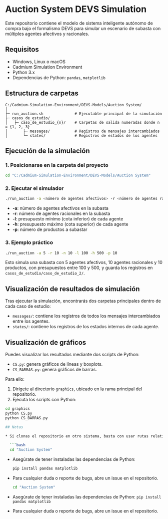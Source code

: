 # Auction System DEVS Simulation

Este repositorio contiene el modelo de sistema inteligente autónomo de compra bajo el formalismo DEVS para simular un escenario de subasta con múltiples agentes afectivos y racionales.

## Requisitos

* Windows, Linux o macOS
* Cadmium Simulation Environment
* Python 3.x
* Dependencias de Python: `pandas`, `matplotlib`

## Estructura de carpetas

```text
C:/Cadmium-Simulation-Environment/DEVS-Models/Auction System/
│
├─ run_auction.sh              # Ejecutable principal de la simulación
├─ casos_de_estudio/
│   ├─ caso_de_estudio_{n}/    # Carpetas de salida numeradas donde n = {1, 2, 3}
│       ├─ messages/           # Registros de mensajes intercambiados
│       └─ states/             # Registros de estados de los agentes
```

## Ejecución de la simulación

### 1. Posicionarse en la carpeta del proyecto

```bash
cd "C:/Cadmium-Simulation-Environment/DEVS-Models/Auction System"
```

### 2. Ejecutar el simulador

```bash
./run_auction -a <número de agentes afectivos> -r <número de agentes racionales> -l <presupuesto mínimo> -h <presupuesto máximo> -p <cantidad de productos> 
```

* **-a**: número de agentes afectivos en la subasta
* **-r**: número de agentes racionales en la subasta
* **-l**: presupuesto mínimo (cota inferior) de cada agente
* **-h**: presupuesto máximo (cota superior) de cada agente
* **-p**: número de productos a subastar

### 3. Ejemplo práctico

```bash
./run_auction -a 5 -r 10 -n 10 -l 100 -h 500 -p 10
```

Esto simula una subasta con 5 agentes afectivos, 10 agentes racionales y 10 productos, con presupuestos entre 100 y 500, y guarda los registros en `casos_de_estudio/caso_de_estudio_2/`.

## Visualización de resultados de simulación

Tras ejecutar la simulación, encontrarás dos carpetas principales dentro de cada caso de estudio:

* `messages/`: contiene los registros de todos los mensajes intercambiados entre los agentes.
* `states/`: contiene los registros de los estados internos de cada agente.

## Visualización de gráficos

Puedes visualizar los resultados mediante dos scripts de Python:

* `CS.py`: genera gráficos de líneas y boxplots.
* `CS_BARRAS.py`: genera gráficos de barras.

Para ello:

1. Dirígete al directorio `graphics`, ubicado en la rama principal del repositorio.
2. Ejecuta los scripts con Python:

```bash
cd graphics
python CS.py
python CS_BARRAS.py

## Notas

* Si clonas el repositorio en otro sistema, basta con usar rutas relativas:

  ```bash
  cd "Auction System"
  ```
* Asegúrate de tener instaladas las dependencias de Python:

  ```bash
  pip install pandas matplotlib
  ```
* Para cualquier duda o reporte de bugs, abre un issue en el repositorio.


  ```bash
  cd "Auction System"
  ```
* Asegúrate de tener instaladas las dependencias de Python: `pip install pandas matplotlib`
* Para cualquier duda o reporte de bugs, abre un issue en el repositorio.
